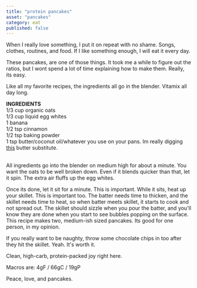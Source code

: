 ```yaml
---
title: "protein pancakes"
asset: "pancakes" 
category: eat
published: false
---
```


When I really love something, I put it on repeat with no shame. Songs, clothes, routines, and food. If I like something enough, I will eat it every day. 

These pancakes, are one of those things. It took me a while to figure out the ratios, but I wont spend a lot of time explaining how to make them. Really, its easy.

Like all my favorite recipes, the ingredients all go in the blender. Vitamix all day long.

**INGREDIENTS** <br>
1/3 cup organic oats <br>
1/3 cup liquid egg whites <br>
1 banana <br>
1/2 tsp cinnamon <br>
1/2 tsp baking powder <br>
1 tsp butter/coconut oil/whatever you use on your pans. Im really digging [this](http://www.meltorganic.com/organic-butter/) butter substitute.

<br> All ingredients go into the blender on medium high for about a minute. You want the oats to be well broken down. Even if it blends quicker than that, let it spin. The extra air fluffs up the egg whites.

Once its done, let it sit for a minute. This is important. While it sits, heat up your skillet. This is important too. The batter needs time to thicken, and the skillet needs time to heat, so when batter meets skillet, it starts to cook and not spread out.
The skillet should sizzle when you pour the batter, and you'll know they are done when you start to see bubbles popping on the surface. This recipe makes two, medium-ish sized pancakes. Its good for one person, in my opinion.

If you really want to be naughty, throw some chocolate chips in too after they hit the skillet. Yeah. It's worth it. 

Clean, high-carb, protein-packed joy right here.

Macros are: 4gF / 66gC / 19gP

Peace, love, and pancakes.
